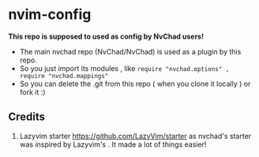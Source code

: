 # nvim-config
**This repo is supposed to used as config by NvChad users!**

- The main nvchad repo (NvChad/NvChad) is used as a plugin by this repo.
- So you just import its modules , like `require "nvchad.options" , require "nvchad.mappings"`
- So you can delete the .git from this repo ( when you clone it locally ) or fork it :)

## Credits

1) Lazyvim starter https://github.com/LazyVim/starter as nvchad's starter was inspired by Lazyvim's . It made a lot of things easier!
